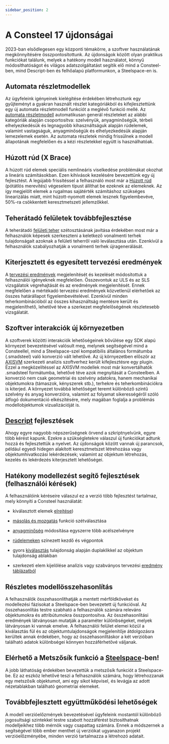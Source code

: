 ```yaml
---
sidebar_position: 2
---
```

# A Consteel 17 újdonságai
<!-- wp:paragraph -->

2023-ban elsődlegesen egy központi témakörre, a szoftver használatának megkönnyítésére összpontosítottunk. Az újdonságok között olyan praktikus funkciókat találunk, melyek a hatékony modell használatot, könnyű módosíthatóságot és világos adatszolgáltatást segítik elő mind a Consteel-ben, mind Descript-ben és felhőalapú platformunkon, a Steelspace-en is.

<!-- /wp:paragraph -->

<!-- wp:heading -->

## **Automata részletmodellek**

<!-- /wp:heading -->

<!-- wp:paragraph -->

Az ügyfeleink igényeinek kielégítése érdekében létrehoztunk egy gyűjteményt a gyakran használt részlet kategóriákból és kifejlesztettünk egy új automata részletmodell funkciót a meglévő funkció mellé. Az [automata részletmodell](../manual/3_0_model-view/3_3_portions-manager.md) automatikusan generál részleteket az alábbi kategóriák alapján csoportosítva: szelvényük, anyagminőségük, térbeli elhelyezkedésük és legnagyobb kihasználtságuk alapján rúdelemek, valamint vastagságuk, anyagminőségük és elhelyezkedésük alapján lemezelemek esetén. Az automata részletek mindig frissülnek a modell állapotának megfelelően és a kézi részletekkel együtt is használhatóak.

<!-- /wp:paragraph -->

<!-- wp:heading -->

## **Húzott rúd (X Brace)**

<!-- /wp:heading -->

<!-- wp:paragraph -->

A húzott rúd elemek speciális nemlineáris viselkedése problémákat okozhat a lineáris számításokban. Ezen kihívások kezelésére bevezettünk egy új fejlesztést. A legújabb frissítéssel a felhasználó most már a [Húzott rúd](../manual/5_0_structural-modeling/5_2_line-members.md#rúdelemek) (pótátlós merevítés) végeselem típust állíthat be ezeknek az elemeknek. Az így megjelölt elemek a rugalmas sajátérték számításhoz szükséges linearizálás miatt, mint húzott-nyomott elemek lesznek figyelembevéve, 50%-ra csökkentett keresztmetszeti jellemzőkkel.

<!-- /wp:paragraph -->

<!-- wp:heading -->

## **Teherátadó felületek továbbfejlesztése**

<!-- /wp:heading -->

<!-- wp:paragraph -->

A teherátadó [felületi teher](../manual/6_0_structural-loads/6_3_load-types.md#felület-teher) szétosztásának javítása érdekében most már a felhasználók képesek szerkeszteni a keletkező vonalmenti terhek tulajdonságait azoknak a felületi teherről való leválasztása után. Ezenkívül a felhasználók szabályozhatják a vonalmenti terhek újragenerálását.

<!-- /wp:paragraph -->

<!-- wp:heading -->

## **Kiterjesztett és egyesített tervezési eredmények**

<!-- /wp:heading -->

<!-- wp:paragraph -->

A [tervezési eredmények](../manual/9_0_standard-design/9_1_steel-design.md#eredmények) megjelenítését és kezelését módosítottuk a felhasználói igényeknek megfelelően. Összevontuk az ULS és az SLS vizsgálatok végrehajtását és az eredmények megjelenítését. Ennek megfelelően a mértékadó tervezési eredmények közvetlenül elérhetőek az összes határállapot figyelembevételével. Ezenkívül minden teherkombinációból az összes kihasználtság mentésre került és megjeleníthető, lehetővé téve a szerkezet megfelelőségének részletesebb vizsgálatát.

<!-- /wp:paragraph -->

<!-- wp:heading -->

## **Szoftver interakciók új környezetben**

<!-- /wp:heading -->

<!-- wp:paragraph -->

A szoftverek közötti interakciók lehetőségeinek bővülése egy SDK alapú környezet bevezetésével valósult meg, melynek segítségével mind a Consteellel, mind a Steelspace-szel kompatibilis általános formátumba (.smadsteel) való konverzió vált lehetővé. Az új környezetben először az [AXISVM](../plugins/axis/axisvm-plugin.md) szerkezeti analízis szoftverhez került kifejlesztésre egy plugin. Ezzel a megközelítéssel az AXISVM modellek most már konvertálhatók .smadsteel formátumba, lehetővé téve azok megnyitását a Consteelben. A konverzió nem csak geometriai és szelvény adatokra, hanem mechanikai objektumokra (támaszok, kényszerek stb.), terhekre és teherkombinációkra is kiterjed. A környezet továbbá lehetőséget teremt különböző szintű szelvény és anyag konverzióra, valamint az folyamat sikerességéről szóló átfogó dokumentáció elkészítésére, mely magában foglalja a problémás modellobjektumok vizualizációját is.

<!-- /wp:paragraph -->

<!-- wp:heading -->

## [**Descript**](https://www.consteelsoftware.com/hu/knowledgebase/mydescript-your-personal-scripting-environment-in-consteel/?search=) **fejlesztések**

<!-- /wp:heading -->

<!-- wp:paragraph -->

Ahogy egyre nagyobb népszerűségnek örvend a szkriptnyelvünk, egyre több kérést kapunk. Ezekre a szükségletekre válaszul új funkciókat adtunk hozzá és fejlesztettük a nyelvet. Az újdonságok között vannak új parancsok, például egyedi hidegen alakított keresztmetszet létrehozása vagy objektumhivatkozási lekérdezések; valamint az objektum létrehozás, kezelés és lekérdezés kiterjesztett lehetőségei.


## **Hatékony modellezést segítő fejlesztések (felhasználói kérések)**


A felhasználóink kéréseire válaszul ez a verzió több fejlesztést tartalmaz, mely könnyíti a Consteel használatát:

- kiválasztott elemek [elrejtése](../manual/3_0_model-view/3_1_model-views.md#modell-nézetek))

- [másolás és mozgatás](../manual/1_0_general-description/1_2_the-main-window.md#oldalsáv) funkció szétválasztása

- [anyagminőség](../manual/5_0_structural-modeling/5_1_section-administration.md#szelvénykezelő) módosítása egyszerre több acélszelvényre

- [rúdelemeken](../manual/1_0_general-description/1_2_the-main-window.md#fülek) színezett kezdő és végpontok

- gyors [kiválasztás](../manual/3_0_model-view/3_1_model-views.md) tulajdonság alapján duplaklikkel az objektum tulajdonság ablakban

- szerkezeti elem kijelölése analízis vagy szabványos tervezési [eredmény táblázatból](../manual/9_0_standard-design/9_1_steel-design.md#eredmények)

## **Részletes modellösszehasonlítás**


A felhasználók összehasonlíthatják a mentett mérföldköveket és modellezési fázisokat a Steelspace-ben bevezetett új funkcióval. Az összehasonlítás testre szabható a felhasználók számára releváns objektumokra és attribútumokra összpontosítva. Az összehasonlítási eredmények látványosan mutatják a paraméter különbségeket, melyek látványosan ki vannak emelve. A felhasználói felület elemei közül a kiválasztás fül és az objektumtulajdonságok megjelenítője átdolgozásra kerültek annak érdekében, hogy az összehasonlításkor a két verzióban található adatok különbségei könnyen hozzáférhetővé váljanak.

<!-- /wp:paragraph -->

<!-- wp:heading -->

## **Elérhető a Metszősík funkció a **[**Steelspace**](https://steelspace.io/)**-ben!**

<!-- /wp:heading -->

<!-- wp:paragraph -->

A jobb láthatóság érdekében bevezettük a metszősík funkciót a Steelspace-be. Ez az eszköz lehetővé teszi a felhasználók számára, hogy létrehozzanak egy metszősík objektumot, ami egy síkot képvisel, és levágja az adott nézetablakban található geometriai elemeket.

<!-- /wp:paragraph -->

<!-- wp:heading -->

## **Továbbfejlesztett együttműködési lehetőségek**

<!-- /wp:heading -->

<!-- wp:paragraph -->

A modell verzióelőzmények bevezetésével ügyfeleink mostantól különböző jogosultsági szintekkel testre szabott hozzáférést biztosíthatnak modelljeikhez több mérnök vagy csapattag számára. Ennek a módszernek a segítségével több ember menthet új verziókat ugyanazon projekt verzióelőzményébe, minden verzió tartalmazza a létrehozó adatait.

<!-- /wp:paragraph -->
